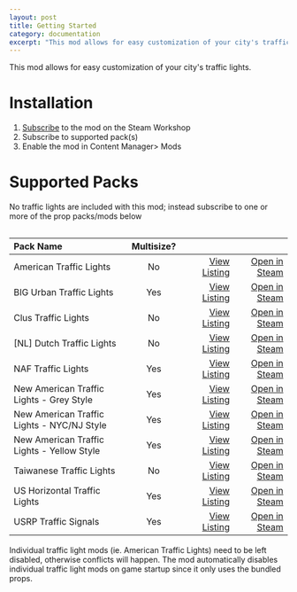 ```yaml
---
layout: post
title: Getting Started
category: documentation
excerpt: "This mod allows for easy customization of your city's traffic lights. Installation: Subscribe to the mod on the Steam Workshop, Subscribe to supported"
---
```


This mod allows for easy customization of your city's traffic lights. 

# Installation

1. [Subscribe](https://steamcommunity.com/sharedfiles/filedetails/?id=2414025775) to the mod on the Steam Workshop
2. Subscribe to supported pack(s)
3. Enable the mod in Content Manager> Mods

# Supported Packs

No traffic lights are included with this mod; instead subscribe to one or more of the prop packs/mods below

<style>
  table {
        position: relative;
  top: 15px;
  }
table th {
  text-align:left;
}
table th:first-of-type {
    width: 45%;
}
table th:nth-of-type(2) {
    width: 15%;
}
table th:nth-of-type(3) {
    width: 20%;
}
table th:nth-of-type(4) {
    width: 20%;
}
</style>

| Pack Name     | Multisize? |     |     | 
| :---        |    :----:   |          ---: |          ---: |
|American Traffic Lights| No | [View Listing](https://steamcommunity.com/sharedfiles/filedetails/?id=694123443)| [Open in Steam](steam://url/CommunityFilePage/694123443)|
|BIG Urban Traffic Lights| Yes | [View Listing](https://steamcommunity.com/sharedfiles/filedetails/?id=2236570542)| [Open in Steam](steam://url/CommunityFilePage/2236570542)|
|Clus Traffic Lights| No | [View Listing](https://steamcommunity.com/sharedfiles/filedetails/?id=2032407437)| [Open in Steam](steam://url/CommunityFilePage/2032407437)|
| [NL] Dutch Traffic Lights| No | [View Listing](https://steamcommunity.com/sharedfiles/filedetails/?id=1812157090)| [Open in Steam](steam://url/CommunityFilePage/1812157090)|
|NAF Traffic Lights| Yes | [View Listing](https://steamcommunity.com/sharedfiles/filedetails/?id=2268192312)| [Open in Steam](steam://url/CommunityFilePage/2268192312)|
|New American Traffic Lights - Grey Style| Yes | [View Listing](https://steamcommunity.com/sharedfiles/filedetails/?id=1548117573)| [Open in Steam](steam://url/CommunityFilePage/1548117573)|
|New American Traffic Lights - NYC/NJ Style| Yes | [View Listing](https://steamcommunity.com/sharedfiles/filedetails/?id=1550720600)| [Open in Steam](steam://url/CommunityFilePage/1550720600)|
|New American Traffic Lights - Yellow Style| Yes | [View Listing](https://steamcommunity.com/sharedfiles/filedetails/?id=1535107168)| [Open in Steam](steam://url/CommunityFilePage/1535107168)|
|Taiwanese Traffic Lights| No | [View Listing](https://steamcommunity.com/sharedfiles/filedetails/?id=1251396095)| [Open in Steam](steam://url/CommunityFilePage/1251396095)|
|US Horizontal Traffic Lights| Yes | [View Listing](https://steamcommunity.com/sharedfiles/filedetails/?id=1108278552)| [Open in Steam](steam://url/CommunityFilePage/1108278552)|
|USRP Traffic Signals| Yes | [View Listing](https://steamcommunity.com/sharedfiles/filedetails/?id=2084863228)| [Open in Steam](steam://url/CommunityFilePage/2084863228)|

<br>
Individual traffic light mods (ie. American Traffic Lights) need to be left disabled, otherwise conflicts will happen. The mod automatically disables individual traffic light mods on game startup since it only uses the bundled props.
